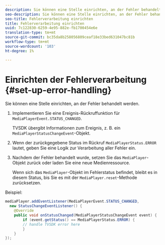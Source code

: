 ```yaml
---
description: Sie können eine Stelle einrichten, an der Fehler behandelt werden.
seo-description: Sie können eine Stelle einrichten, an der Fehler behandelt werden.
seo-title: Fehlerverarbeitung einrichten
title: Fehlerverarbeitung einrichten
uuid: 7c122830-6259-4e95-882e-fb1700454e6e
translation-type: tm+mt
source-git-commit: bc35da8b258056809ceaf18e33bed631047bc81b
workflow-type: tm+mt
source-wordcount: '103'
ht-degree: 1%

---
```



# Einrichten der Fehlerverarbeitung {#set-up-error-handling}

Sie können eine Stelle einrichten, an der Fehler behandelt werden.

1. Implementieren Sie eine Ereignis-Rückruffunktion für `MediaPlayerEvent.STATUS_CHANGED`.

   TVSDK übergibt Informationen zum Ereignis, z. B. ein `MediaPlayerStatusChangeEvent`-Objekt.
1. Wenn der zurückgegebene Status im Rückruf `MediaPlayerStatus.ERROR` lautet, geben Sie eine Logik zur Verarbeitung aller Fehler ein.
1. Nachdem der Fehler behandelt wurde, setzen Sie das `MediaPlayer`-Objekt zurück oder laden Sie eine neue Medienressource.

   Wenn sich das `MediaPlayer`-Objekt im Fehlerstatus befindet, bleibt es in diesem Status, bis Sie es mit der `MediaPlayer.reset`-Methode zurücksetzen.

<!--<a id="example_E74BB605ED08450295B8902F1E4BB8F5"></a>-->

Beispiel:

```java
mediaPlayer.addEventListener(MediaPlayerEvent.STATUS_CHANGED,  
  new StatusChangeEventListener() { 
    @Override 
    public void onStatusChanged(MediaPlayerStatusChangeEvent event) { 
        if (event.getStatus() == MediaPlayerStatus.ERROR) { 
        // handle TVSDK error here 
        } 
    } 
});
```
